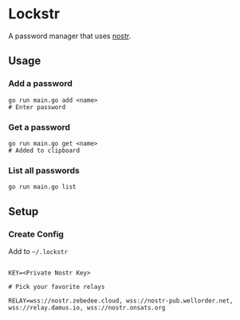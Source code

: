 # Lockstr

A password manager that uses [nostr](https://github.com/nostr-protocol/nostr).

## Usage

### Add a password

```
go run main.go add <name>
# Enter password
```

### Get a password

```
go run main.go get <name>
# Added to clipboard
```

### List all passwords

```
go run main.go list
```

## Setup

### Create Config

Add to `~/.lockstr`

```

KEY=<Private Nostr Key>

# Pick your favorite relays

RELAY=wss://nostr.zebedee.cloud, wss://nostr-pub.wellorder.net, wss://relay.damus.io, wss://nostr.onsats.org

```

```

```

```

```
